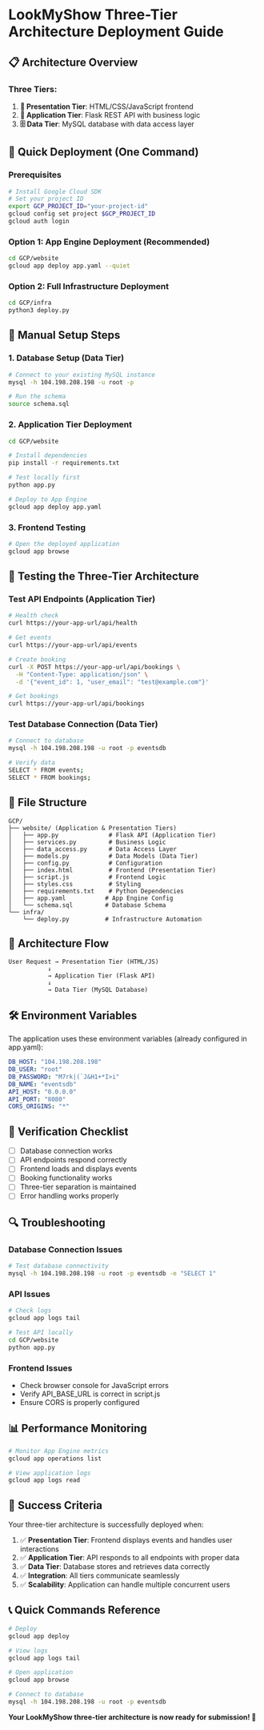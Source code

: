 # LookMyShow Three-Tier Architecture Deployment Guide

## 📋 Architecture Overview

### Three Tiers:
1. **🎨 Presentation Tier**: HTML/CSS/JavaScript frontend
2. **🔧 Application Tier**: Flask REST API with business logic  
3. **🗄️ Data Tier**: MySQL database with data access layer

## 🚀 Quick Deployment (One Command)

### Prerequisites
```bash
# Install Google Cloud SDK
# Set your project ID
export GCP_PROJECT_ID="your-project-id"
gcloud config set project $GCP_PROJECT_ID
gcloud auth login
```

### Option 1: App Engine Deployment (Recommended)
```bash
cd GCP/website
gcloud app deploy app.yaml --quiet
```

### Option 2: Full Infrastructure Deployment
```bash
cd GCP/infra
python3 deploy.py
```

## 🔧 Manual Setup Steps

### 1. Database Setup (Data Tier)
```bash
# Connect to your existing MySQL instance
mysql -h 104.198.208.198 -u root -p

# Run the schema
source schema.sql
```

### 2. Application Tier Deployment
```bash
cd GCP/website

# Install dependencies
pip install -r requirements.txt

# Test locally first
python app.py

# Deploy to App Engine
gcloud app deploy app.yaml
```

### 3. Frontend Testing
```bash
# Open the deployed application
gcloud app browse
```

## 🧪 Testing the Three-Tier Architecture

### Test API Endpoints (Application Tier)
```bash
# Health check
curl https://your-app-url/api/health

# Get events
curl https://your-app-url/api/events

# Create booking
curl -X POST https://your-app-url/api/bookings \
  -H "Content-Type: application/json" \
  -d '{"event_id": 1, "user_email": "test@example.com"}'

# Get bookings
curl https://your-app-url/api/bookings
```

### Test Database Connection (Data Tier)
```bash
# Connect to database
mysql -h 104.198.208.198 -u root -p eventsdb

# Verify data
SELECT * FROM events;
SELECT * FROM bookings;
```

## 📁 File Structure

```
GCP/
├── website/ (Application & Presentation Tiers)
│   ├── app.py              # Flask API (Application Tier)
│   ├── services.py         # Business Logic
│   ├── data_access.py      # Data Access Layer
│   ├── models.py           # Data Models (Data Tier)
│   ├── config.py           # Configuration
│   ├── index.html          # Frontend (Presentation Tier)
│   ├── script.js           # Frontend Logic
│   ├── styles.css          # Styling
│   ├── requirements.txt    # Python Dependencies
│   ├── app.yaml           # App Engine Config
│   └── schema.sql         # Database Schema
└── infra/
    └── deploy.py          # Infrastructure Automation
```

## 🔄 Architecture Flow

```
User Request → Presentation Tier (HTML/JS) 
           ↓
           → Application Tier (Flask API)
           ↓
           → Data Tier (MySQL Database)
```

## 🛠️ Environment Variables

The application uses these environment variables (already configured in app.yaml):

```yaml
DB_HOST: "104.198.208.198"
DB_USER: "root"
DB_PASSWORD: "M7rk|(`J&H1+*I>i"
DB_NAME: "eventsdb"
API_HOST: "0.0.0.0"
API_PORT: "8080"
CORS_ORIGINS: "*"
```

## 🚦 Verification Checklist

- [ ] Database connection works
- [ ] API endpoints respond correctly
- [ ] Frontend loads and displays events
- [ ] Booking functionality works
- [ ] Three-tier separation is maintained
- [ ] Error handling works properly

## 🔍 Troubleshooting

### Database Connection Issues
```bash
# Test database connectivity
mysql -h 104.198.208.198 -u root -p eventsdb -e "SELECT 1"
```

### API Issues
```bash
# Check logs
gcloud app logs tail

# Test API locally
cd GCP/website
python app.py
```

### Frontend Issues
- Check browser console for JavaScript errors
- Verify API_BASE_URL is correct in script.js
- Ensure CORS is properly configured

## 📊 Performance Monitoring

```bash
# Monitor App Engine metrics
gcloud app operations list

# View application logs
gcloud app logs read
```

## 🎯 Success Criteria

Your three-tier architecture is successfully deployed when:

1. ✅ **Presentation Tier**: Frontend displays events and handles user interactions
2. ✅ **Application Tier**: API responds to all endpoints with proper data
3. ✅ **Data Tier**: Database stores and retrieves data correctly
4. ✅ **Integration**: All tiers communicate seamlessly
5. ✅ **Scalability**: Application can handle multiple concurrent users

## 📞 Quick Commands Reference

```bash
# Deploy
gcloud app deploy

# View logs
gcloud app logs tail

# Open application
gcloud app browse

# Connect to database
mysql -h 104.198.208.198 -u root -p eventsdb
```

**Your LookMyShow three-tier architecture is now ready for submission! 🎉** 